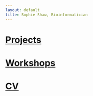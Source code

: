 ```yaml
---
layout: default
title: Sophie Shaw, Bioinformatician
---
```


# [Projects](./projects/index.md)
# [Workshops](./workshops/index.md)
# [CV](./CV/index.md)
